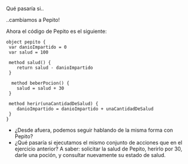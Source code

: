 Qué pasaría si.. 

..cambiamos a Pepito!

Ahora el código de Pepito es el siguiente:

```
object pepito {
 var danioImpartido = 0
 var salud = 100
 
 method salud() {
	return salud - danioImpartido
 } 
 
  method beberPocion() {
	salud = salud + 30
 } 
 
 method herir(unaCantidadDeSalud) {
	danioImpartido = danioImpartido + unaCantidadDeSalud
 } 
}
```

* ¿Desde afuera, podemos seguir hablando de la misma forma con Pepito? 
* ¿Qué pasaría si ejecutamos el mismo conjunto de acciones que en el ejercicio anterior? A saber: solicitar la salud de Pepito, herirlo por 30, darle una poción, y consultar nuevamente su estado de salud.
